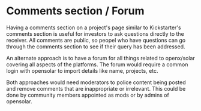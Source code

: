 # Comments section / Forum

Having a comments section on a project's page similar to Kickstarter's comments section is useful for investors to ask questions directly to the receiver. All comments are public, so peopel who have questions can go through the comments section to see if their query has been addressed.

An alternate approach is to have a forum for all things related to openx/solar covering all aspects of the platforms. The forum would require a common login with opensolar to import details like name, projects, etc.

Both approaches would need moderators to police content being posted and remove comments that are inappropriate or irrelevant. This could be done by community members appointed as mods or by admins of opensolar.

